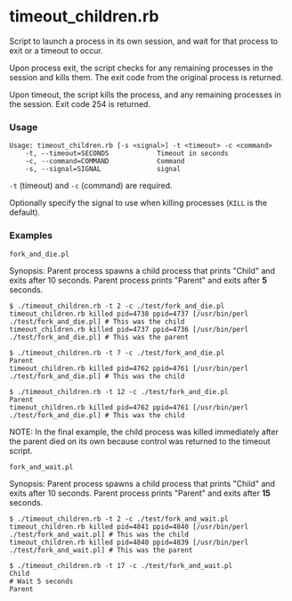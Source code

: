 timeout_children.rb
===================

Script to launch a process in its own session, and wait for that process to exit or a timeout to occur.

Upon process exit, the script checks for any remaining processes in the session and kills them. The exit code from the original process is returned.

Upon timeout, the script kills the process, and any remaining processes in the session. Exit code 254 is returned.

### Usage

```
Usage: timeout_children.rb [-s <signal>] -t <timeout> -c <command>
    -t, --timeout=SECONDS            Timeout in seconds
    -c, --command=COMMAND            Command
    -s, --signal=SIGNAL              signal
```

`-t` (timeout) and `-c` (command) are required.

Optionally specify the signal to use when killing processes (`KILL` is the default).

### Examples

`fork_and_die.pl`

Synopsis: Parent process spawns a child process that prints "Child" and exits after 10 seconds. Parent process prints "Parent" and exits after **5** seconds.

```
$ ./timeout_children.rb -t 2 -c ./test/fork_and_die.pl
timeout_children.rb killed pid=4738 ppid=4737 [/usr/bin/perl ./test/fork_and_die.pl] # This was the child
timeout_children.rb killed pid=4737 ppid=4736 [/usr/bin/perl ./test/fork_and_die.pl] # This was the parent
```

```
$ ./timeout_children.rb -t 7 -c ./test/fork_and_die.pl
Parent
timeout_children.rb killed pid=4762 ppid=4761 [/usr/bin/perl ./test/fork_and_die.pl] # This was the child
```

```
$ ./timeout_children.rb -t 12 -c ./test/fork_and_die.pl
Parent
timeout_children.rb killed pid=4762 ppid=4761 [/usr/bin/perl ./test/fork_and_die.pl] # This was the child
```

NOTE: In the final example, the child process was killed immediately after the parent died on its own because control was returned to the timeout script.

`fork_and_wait.pl`

Synopsis: Parent process spawns a child process that prints "Child" and exits after 10 seconds. Parent process prints "Parent" and exits after **15** seconds.

```
$ ./timeout_children.rb -t 2 -c ./test/fork_and_wait.pl
timeout_children.rb killed pid=4841 ppid=4840 [/usr/bin/perl ./test/fork_and_wait.pl] # This was the child
timeout_children.rb killed pid=4840 ppid=4839 [/usr/bin/perl ./test/fork_and_wait.pl] # This was the parent
```

```
$ ./timeout_children.rb -t 17 -c ./test/fork_and_wait.pl
Child
# Wait 5 seconds
Parent
```
